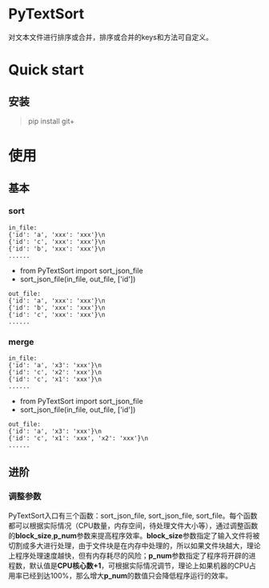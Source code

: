 # PyTextSort

对文本文件进行排序或合并，排序或合并的keys和方法可自定义。


# Quick start

## 安装
> pip install git+

# 使用

## 基本

### sort
``` 
in_file:
{'id': 'a', 'xxx': 'xxx'}\n
{'id': 'c', 'xxx': 'xxx'}\n
{'id': 'b', 'xxx': 'xxx'}\n
......
``` 
- from PyTextSort import sort_json_file
- sort_json_file(in_file, out_file, ['id'])
```
out_file:
{'id': 'a', 'xxx': 'xxx'}\n
{'id': 'b', 'xxx': 'xxx'}\n
{'id': 'c', 'xxx': 'xxx'}\n
......
``` 

### merge
``` 
in_file:
{'id': 'a', 'x3': 'xxx'}\n
{'id': 'c', 'x2': 'xxx'}\n
{'id': 'c', 'x1': 'xxx'}\n
......
```
- from PyTextSort import sort_json_file
- sort_json_file(in_file, out_file, ['id'])
```
out_file:
{'id': 'a', 'x3': 'xxx'}\n
{'id': 'c', 'x1': 'xxx', 'x2': 'xxx'}\n
......
```

## 进阶

### 调整参数
PyTextSort入口有三个函数：sort_json_file, sort_json_file, sort_file。每个函数都可以根据实际情况（CPU数量，内存空间，待处理文件大小等），通过调整函数的**block_size**,**p_num**参数来提高程序效率。**block_size**参数指定了输入文件将被切割成多大进行处理，由于文件块是在内存中处理的，所以如果文件块越大，理论上程序处理速度越快，但有内存耗尽的风险；**p_num**参数指定了程序将开辟的进程数，默认值是**CPU核心数+1**，可根据实际情况调节，理论上如果机器的CPU占用率已经到达100%，那么增大**p_num**的数值只会降低程序运行的效率。

